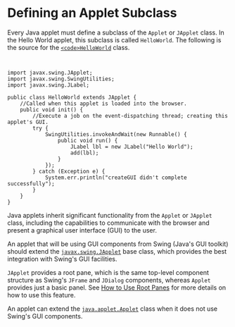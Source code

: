
# Defining an Applet Subclass

Every Java applet must define a subclass of the `Applet` or `JApplet` class. In the Hello World applet, this subclass is called `HelloWorld`. The following is the source for the 
[`<code>HelloWorld`</code>](examples/applet_HelloWorld/src/HelloWorld.java) class.

```


import javax.swing.JApplet;
import javax.swing.SwingUtilities;
import javax.swing.JLabel;

public class HelloWorld extends JApplet {
    //Called when this applet is loaded into the browser.
    public void init() {
        //Execute a job on the event-dispatching thread; creating this applet's GUI.
        try {
            SwingUtilities.invokeAndWait(new Runnable() {
                public void run() {
                    JLabel lbl = new JLabel("Hello World");
                    add(lbl);
                }
            });
        } catch (Exception e) {
            System.err.println("createGUI didn't complete successfully");
        }
    }
}

```

Java applets inherit significant functionality from the `Applet` or `JApplet` class, including the capabilities to communicate with the browser and present a graphical user interface (GUI) to the user.

An applet that will be using GUI components from Swing (Java's GUI toolkit) should extend the 
[`javax.swing.JApplet`](https://docs.oracle.com/javase/8/docs/api/javax/swing/JApplet.html) base class, which provides the best integration with Swing's GUI facilities.

`JApplet` provides a root pane, which is the same top-level component structure as Swing's `JFrame` and `JDialog` components, whereas `Applet` provides just a basic panel. See 
[How to Use Root Panes](../../uiswing/components/rootpane.html) for more details on how to use this feature.

An applet can extend the 
[`java.applet.Applet`](https://docs.oracle.com/javase/8/docs/api/java/applet/Applet.html) class when it does not use Swing's GUI components.
